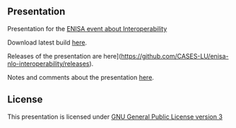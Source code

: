 ## Presentation

Presentation for the
[ENISA event about Interoperability](https://www.enisa.europa.eu/news/how-to-achieve-the-interoperability-of-eu-risk-management-frameworks)

Download latest build
[here](https://github.com/CASES-LU/enisa-nlo-interoperability/actions).

Releases of the presentation are 
here](https://github.com/CASES-LU/enisa-nlo-interoperability/releases).

Notes and comments about the presentation [here](NOTES.md).


## License

This presentation is licensed under
[GNU General Public License version 3](https://www.gnu.org/licenses/gpl-3.0.html)